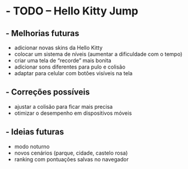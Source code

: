 # - TODO – Hello Kitty Jump

## - Melhorias futuras
- adicionar novas skins da Hello Kitty  
- colocar um sistema de níveis (aumentar a dificuldade com o tempo)  
- criar uma tela de “recorde” mais bonita  
- adicionar sons diferentes para pulo e colisão  
- adaptar para celular com botões visíveis na tela  

## - Correções possíveis
- ajustar a colisão para ficar mais precisa  
- otimizar o desempenho em dispositivos móveis  

## - Ideias futuras
- modo noturno   
- novos cenários (parque, cidade, castelo rosa)  
- ranking com pontuações salvas no navegador  
